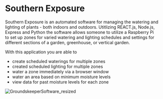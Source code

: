 # Southern Exposure

Southern Exposure is an automated software for managing the watering and lighting of plants - both indoors and outdoors.  Utitlizing REACT.js, Node.js, Express and Python the software allows someone to utilize a Raspberry Pi to set up zones for varied watering and lighting schedules and settings for different sections of a garden, greenhouse, or vertical garden.  

With this application you are able to
- create scheduled waterings for multiple zones
- created scheduled lighting for multiple zones
- water a zone immediately via a browser window
- water an area based on minimum moisture levels
- view data for past moisture levels for each zone



![GroundskeeperSoftware_resized](https://user-images.githubusercontent.com/30629717/160464091-c2859f13-dc74-4eec-87be-277f57043ff4.jpg)
